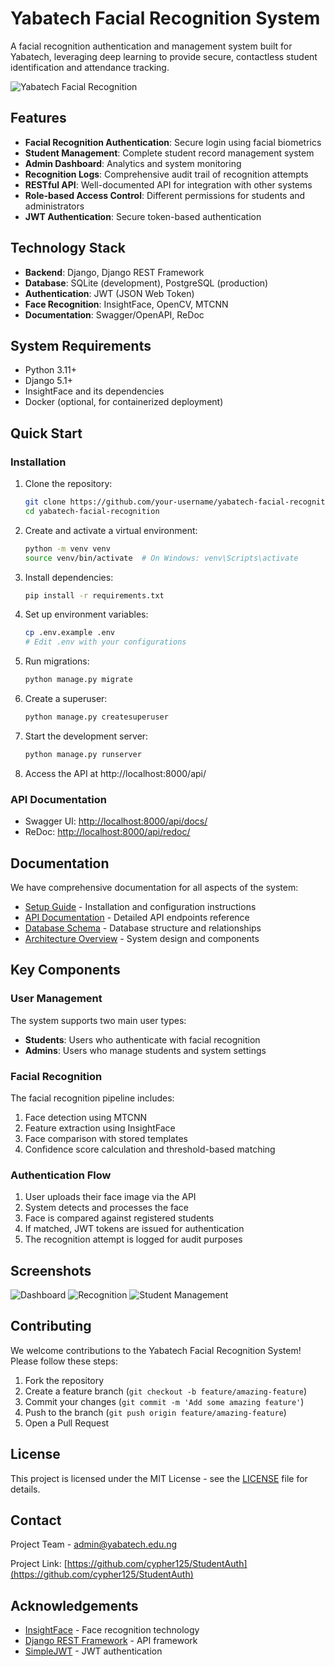 # Yabatech Facial Recognition System

A facial recognition authentication and management system built for Yabatech, leveraging deep learning to provide secure, contactless student identification and attendance tracking.

![Yabatech Facial Recognition](https://via.placeholder.com/800x400?text=Yabatech+Facial+Recognition+System)

## Features

- **Facial Recognition Authentication**: Secure login using facial biometrics
- **Student Management**: Complete student record management system
- **Admin Dashboard**: Analytics and system monitoring
- **Recognition Logs**: Comprehensive audit trail of recognition attempts
- **RESTful API**: Well-documented API for integration with other systems
- **Role-based Access Control**: Different permissions for students and administrators
- **JWT Authentication**: Secure token-based authentication

## Technology Stack

- **Backend**: Django, Django REST Framework
- **Database**: SQLite (development), PostgreSQL (production)
- **Authentication**: JWT (JSON Web Token)
- **Face Recognition**: InsightFace, OpenCV, MTCNN
- **Documentation**: Swagger/OpenAPI, ReDoc

## System Requirements

- Python 3.11+
- Django 5.1+
- InsightFace and its dependencies
- Docker (optional, for containerized deployment)

## Quick Start

### Installation

1. Clone the repository:
   ```bash
   git clone https://github.com/your-username/yabatech-facial-recognition.git
   cd yabatech-facial-recognition
   ```

2. Create and activate a virtual environment:
   ```bash
   python -m venv venv
   source venv/bin/activate  # On Windows: venv\Scripts\activate
   ```

3. Install dependencies:
   ```bash
   pip install -r requirements.txt
   ```

4. Set up environment variables:
   ```bash
   cp .env.example .env
   # Edit .env with your configurations
   ```

5. Run migrations:
   ```bash
   python manage.py migrate
   ```

6. Create a superuser:
   ```bash
   python manage.py createsuperuser
   ```

7. Start the development server:
   ```bash
   python manage.py runserver
   ```

8. Access the API at http://localhost:8000/api/

### API Documentation

- Swagger UI: [http://localhost:8000/api/docs/](http://localhost:8000/api/docs/)
- ReDoc: [http://localhost:8000/api/redoc/](http://localhost:8000/api/redoc/)

## Documentation

We have comprehensive documentation for all aspects of the system:

- [Setup Guide](setup_guide.md) - Installation and configuration instructions
- [API Documentation](api_documentation.md) - Detailed API endpoints reference
- [Database Schema](database.md) - Database structure and relationships
- [Architecture Overview](architecture_overview.md) - System design and components

## Key Components

### User Management

The system supports two main user types:
- **Students**: Users who authenticate with facial recognition
- **Admins**: Users who manage students and system settings

### Facial Recognition

The facial recognition pipeline includes:
1. Face detection using MTCNN
2. Feature extraction using InsightFace
3. Face comparison with stored templates
4. Confidence score calculation and threshold-based matching

### Authentication Flow

1. User uploads their face image via the API
2. System detects and processes the face
3. Face is compared against registered students
4. If matched, JWT tokens are issued for authentication
5. The recognition attempt is logged for audit purposes

## Screenshots

![Dashboard](https://via.placeholder.com/800x400?text=Dashboard)
![Recognition](https://via.placeholder.com/800x400?text=Face+Recognition)
![Student Management](https://via.placeholder.com/800x400?text=Student+Management)

## Contributing

We welcome contributions to the Yabatech Facial Recognition System! Please follow these steps:

1. Fork the repository
2. Create a feature branch (`git checkout -b feature/amazing-feature`)
3. Commit your changes (`git commit -m 'Add some amazing feature'`)
4. Push to the branch (`git push origin feature/amazing-feature`)
5. Open a Pull Request

## License

This project is licensed under the MIT License - see the [LICENSE](LICENSE) file for details.

## Contact

Project Team - [admin@yabatech.edu.ng](mailto:osawayecyrus@gmail.com)

Project Link: [https://github.com/cypher125/StudentAuth](https://github.com/cypher125/StudentAuth)

## Acknowledgements

- [InsightFace](https://github.com/deepinsight/insightface) - Face recognition technology
- [Django REST Framework](https://www.django-rest-framework.org/) - API framework
- [SimpleJWT](https://github.com/jazzband/djangorestframework-simplejwt) - JWT authentication
